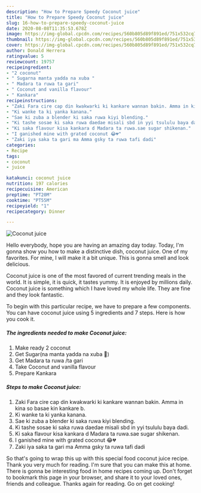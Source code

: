 ```yaml
---
description: "How to Prepare Speedy Coconut juice"
title: "How to Prepare Speedy Coconut juice"
slug: 16-how-to-prepare-speedy-coconut-juice
date: 2020-08-08T11:35:53.678Z
image: https://img-global.cpcdn.com/recipes/560b805d89f891ed/751x532cq70/coconut-juice-recipe-main-photo.jpg
thumbnail: https://img-global.cpcdn.com/recipes/560b805d89f891ed/751x532cq70/coconut-juice-recipe-main-photo.jpg
cover: https://img-global.cpcdn.com/recipes/560b805d89f891ed/751x532cq70/coconut-juice-recipe-main-photo.jpg
author: Donald Herrera
ratingvalue: 5
reviewcount: 19757
recipeingredient:
- "2 coconut"
- " Sugarna manta yadda na xuba "
- " Madara ta ruwa ta gari"
- " Coconut and vanilla flavour"
- " Kankara"
recipeinstructions:
- "Zaki Fara cire cap din kwakwarki ki kankare wannan bakin. Amma in kina so basae kin kankare b."
- "Ki wanke ta ki yanka kanana."
- "Sae ki zuba a blender ki saka ruwa kiyi blending."
- "Ki tashe sosae ki saka ruwa daedae misali sbd in yyi tsululu baya dadi."
- "Ki saka flavour kisa kankara d Madara ta ruwa.sae sugar shikenan."
- "I ganished mine with grated coconut 😂💔"
- "Zaki iya saka ta gari ma Amma gsky ta ruwa tafi dadi"
categories:
- Recipe
tags:
- coconut
- juice

katakunci: coconut juice 
nutrition: 197 calories
recipecuisine: American
preptime: "PT20M"
cooktime: "PT55M"
recipeyield: "1"
recipecategory: Dinner

---
```



![Coconut juice](https://img-global.cpcdn.com/recipes/560b805d89f891ed/751x532cq70/coconut-juice-recipe-main-photo.jpg)

Hello everybody, hope you are having an amazing day today. Today, I'm gonna show you how to make a distinctive dish, coconut juice. One of my favorites. For mine, I will make it a bit unique. This is gonna smell and look delicious.



Coconut juice is one of the most favored of current trending meals in the world. It is simple, it is quick, it tastes yummy. It is enjoyed by millions daily. Coconut juice is something which I have loved my whole life. They are fine and they look fantastic.


To begin with this particular recipe, we have to prepare a few components. You can have coconut juice using 5 ingredients and 7 steps. Here is how you cook it.

<!--inarticleads1-->

##### The ingredients needed to make Coconut juice:

1. Make ready 2 coconut
1. Get  Sugar(na manta yadda na xuba 🥺)
1. Get  Madara ta ruwa /ta gari
1. Take  Coconut and vanilla flavour
1. Prepare  Kankara




<!--inarticleads2-->

##### Steps to make Coconut juice:

1. Zaki Fara cire cap din kwakwarki ki kankare wannan bakin. Amma in kina so basae kin kankare b.
1. Ki wanke ta ki yanka kanana.
1. Sae ki zuba a blender ki saka ruwa kiyi blending.
1. Ki tashe sosae ki saka ruwa daedae misali sbd in yyi tsululu baya dadi.
1. Ki saka flavour kisa kankara d Madara ta ruwa.sae sugar shikenan.
1. I ganished mine with grated coconut 😂💔
1. Zaki iya saka ta gari ma Amma gsky ta ruwa tafi dadi




So that's going to wrap this up with this special food coconut juice recipe. Thank you very much for reading. I'm sure that you can make this at home. There is gonna be interesting food in home recipes coming up. Don't forget to bookmark this page in your browser, and share it to your loved ones, friends and colleague. Thanks again for reading. Go on get cooking!
